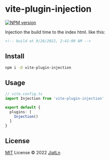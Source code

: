 # vite-plugin-injection

[![NPM version](https://img.shields.io/npm/v/vite-plugin-injection?color=a1b858&label=)](https://www.npmjs.com/package/vite-plugin-injection)


Injection the build time to the index html. like this:

```html
<!-- build at 9/26/2022, 2:41:09 AM -->
```


## Install

```bash
npm i -D vite-plugin-injection
```

## Usage

```ts
// vite.config.ts
import Injection from 'vite-plugin-injection'

export default {
  plugins: [
    Injection()
  ]
}
```


## License

[MIT](./LICENSE) License © 2022 [JiatLn](https://github.com/jiatln)
